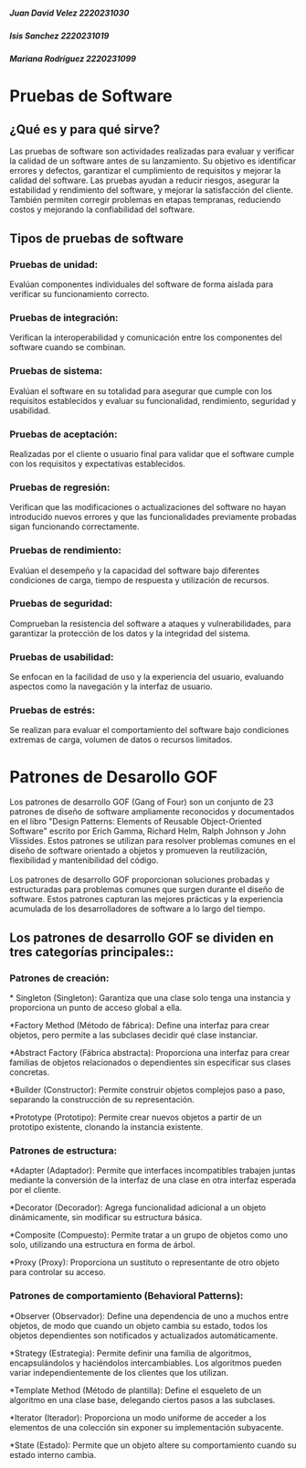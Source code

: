 <h5>Juan David Velez 2220231030</h5> 
<h5>Isis Sanchez  2220231019</h5> 
<h5>Mariana Rodríguez 2220231099</h5>


<h1><strong>Pruebas de Software</strong></h1>
<h2>¿Qué es y para qué sirve?</h2>
Las pruebas de software son actividades realizadas para evaluar y verificar la calidad de un software antes de su lanzamiento. Su objetivo es identificar errores y defectos, garantizar el cumplimiento de requisitos y mejorar la calidad del software. Las pruebas ayudan a reducir riesgos, asegurar la estabilidad y rendimiento del software, y mejorar la satisfacción del cliente. También permiten corregir problemas en etapas tempranas, reduciendo costos y mejorando la confiabilidad del software.
<h2>Tipos de pruebas de software</h2>
<h3><strong>Pruebas de unidad:</strong></h3> Evalúan componentes individuales del software de forma aislada para verificar su funcionamiento correcto. <br>
<h3><strong>Pruebas de integración:</strong></h3> Verifican la interoperabilidad y comunicación entre los componentes del software cuando se combinan. <br>
<h3><strong> Pruebas de sistema:</strong></strong></strong></h3> Evalúan el software en su totalidad para asegurar que cumple con los requisitos establecidos y evaluar su funcionalidad, rendimiento, seguridad y usabilidad. <br>
<h3><strong>Pruebas de aceptación:</strong></strong></h3> Realizadas por el cliente o usuario final para validar que el software cumple con los requisitos y expectativas establecidos. <br>
<h3><strong>Pruebas de regresión:</strong></h3> Verifican que las modificaciones o actualizaciones del software no hayan introducido nuevos errores y que las funcionalidades previamente probadas sigan funcionando correctamente. <br>
<h3><strong>Pruebas de rendimiento:</strong></h3>  Evalúan el desempeño y la capacidad del software bajo diferentes condiciones de carga, tiempo de respuesta y utilización de recursos. <br>
<h3><strong>Pruebas de seguridad: </strong></h3> Comprueban la resistencia del software a ataques y vulnerabilidades, para garantizar la protección de los datos y la integridad del sistema. <br>
<h3><strong>Pruebas de usabilidad:</strong></h3> Se enfocan en la facilidad de uso y la experiencia del usuario, evaluando aspectos como la navegación y la interfaz de usuario. <br>
<h3><strong>Pruebas de estrés:</strong></h3> Se realizan para evaluar el comportamiento del software bajo condiciones extremas de carga, volumen de datos o recursos limitados. <br>
<h1><strong>Patrones de Desarollo GOF</strong></h1>
Los patrones de desarrollo GOF (Gang of Four) son un conjunto de 23 patrones de diseño de software ampliamente reconocidos y documentados en el libro "Design Patterns: Elements of Reusable Object-Oriented Software" escrito por Erich Gamma, Richard Helm, Ralph Johnson y John Vlissides. Estos patrones se utilizan para resolver problemas comunes en el diseño de software orientado a objetos y promueven la reutilización, flexibilidad y mantenibilidad del código. 
<br>
<br>
Los patrones de desarrollo GOF proporcionan soluciones probadas y estructuradas para problemas comunes que surgen durante el diseño de software. Estos patrones capturan las mejores prácticas y la experiencia acumulada de los desarrolladores de software a lo largo del tiempo.

<h2>Los patrones de desarrollo GOF se dividen en tres categorías principales::</h2>

<h3>Patrones de creación: </h3>
* Singleton (Singleton): Garantiza que una clase solo tenga una instancia y proporciona un punto de acceso global a ella.

*Factory Method (Método de fábrica): Define una interfaz para crear objetos, pero permite a las subclases decidir qué clase instanciar.

*Abstract Factory (Fábrica abstracta): Proporciona una interfaz para crear familias de objetos relacionados o dependientes sin especificar sus clases concretas.

*Builder (Constructor): Permite construir objetos complejos paso a paso, separando la construcción de su representación.

*Prototype (Prototipo): Permite crear nuevos objetos a partir de un prototipo existente, clonando la instancia existente.

<h3> Patrones de estructura: </h3> 
*Adapter (Adaptador): Permite que interfaces incompatibles trabajen juntas mediante la conversión de la interfaz de una clase en otra interfaz esperada por el cliente.

*Decorator (Decorador): Agrega funcionalidad adicional a un objeto dinámicamente, sin modificar su estructura básica.

*Composite (Compuesto): Permite tratar a un grupo de objetos como uno solo, utilizando una estructura en forma de árbol.

*Proxy (Proxy): Proporciona un sustituto o representante de otro objeto para controlar su acceso.

<h3>Patrones de comportamiento (Behavioral Patterns):</h3>  *Observer (Observador): Define una dependencia de uno a muchos entre objetos, de modo que cuando un objeto cambia su estado, todos los objetos dependientes son notificados y actualizados automáticamente.

*Strategy (Estrategia): Permite definir una familia de algoritmos, encapsulándolos y haciéndolos intercambiables. Los algoritmos pueden variar independientemente de los clientes que los utilizan.

*Template Method (Método de plantilla): Define el esqueleto de un algoritmo en una clase base, delegando ciertos pasos a las subclases.

*Iterator (Iterador): Proporciona un modo uniforme de acceder a los elementos de una colección sin exponer su implementación subyacente.

*State (Estado): Permite que un objeto altere su comportamiento cuando su estado interno cambia.
